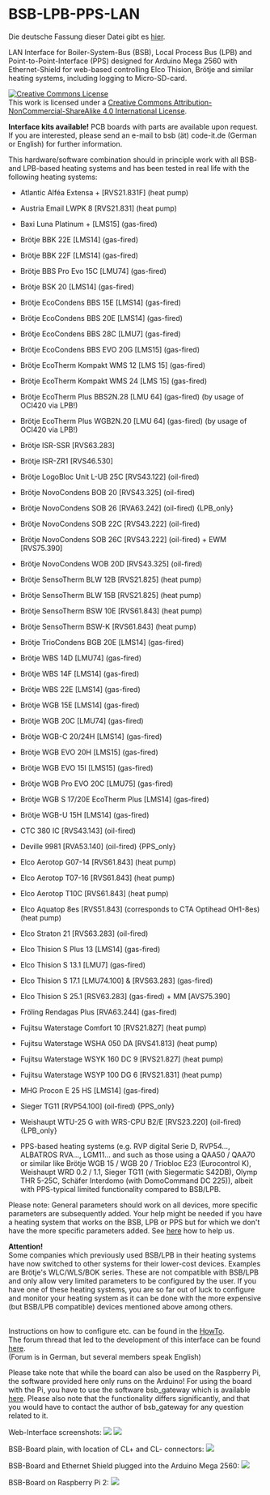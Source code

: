 # BSB-LPB-PPS-LAN

Die deutsche Fassung dieser Datei gibt es <A HREF="https://github.com/fredlcore/bsb_lan/blob/master/README_de.md">hier</A>.

LAN Interface for Boiler-System-Bus (BSB), Local Process Bus (LPB) and Point-to-Point-Interface (PPS) designed for Arduino Mega 2560 with Ethernet-Shield for web-based controlling Elco Thision, Brötje and similar heating systems, including logging to Micro-SD-card.

<a rel="license" href="http://creativecommons.org/licenses/by-nc-sa/4.0/"><img alt="Creative Commons License" style="border-width:0" src="https://i.creativecommons.org/l/by-nc-sa/4.0/88x31.png" /></a><br />This work is licensed under a <a rel="license" href="http://creativecommons.org/licenses/by-nc-sa/4.0/">Creative Commons Attribution-NonCommercial-ShareAlike 4.0 International License</a>.

<B>Interface kits available!</B> PCB boards with parts are available upon request. If you are interested, please send an e-mail to bsb (ät) code-it.de (German or English) for further information.

This hardware/software combination should in principle work with all BSB- and LPB-based heating systems and has been tested in real life with the following heating systems:

- Atlantic Alféa Extensa + [RVS21.831F] (heat pump)
- Austria Email LWPK 8 [RVS21.831] (heat pump)
- Baxi Luna Platinum + [LMS15] (gas-fired) 
- Brötje BBK 22E [LMS14] (gas-fired)
- Brötje BBK 22F [LMS14] (gas-fired)
- Brötje BBS Pro Evo 15C [LMU74] (gas-fired)
- Brötje BSK 20 [LMS14] (gas-fired)
- Brötje EcoCondens BBS 15E [LMS14] (gas-fired)
- Brötje EcoCondens BBS 20E [LMS14] (gas-fired)
- Brötje EcoCondens BBS 28C [LMU7] (gas-fired)
- Brötje EcoCondens BBS EVO 20G [LMS15] (gas-fired)
- Brötje EcoTherm Kompakt WMS 12 [LMS 15] (gas-fired)
- Brötje EcoTherm Kompakt WMS 24 [LMS 15] (gas-fired)
- Brötje EcoTherm Plus BBS2N.28 [LMU 64] (gas-fired) (by usage of OCI420 via LPB!)
- Brötje EcoTherm Plus WGB2N.20 [LMU 64] (gas-fired) (by usage of OCI420 via LPB!)
- Brötje ISR-SSR [RVS63.283]
- Brötje ISR-ZR1 [RVS46.530]
- Brötje LogoBloc Unit L-UB 25C [RVS43.122] (oil-fired)
- Brötje NovoCondens BOB 20 [RVS43.325] (oil-fired)
- Brötje NovoCondens SOB 26 [RVA63.242] (oil-fired) {LPB_only} 
- Brötje NovoCondens SOB 22C [RVS43.222] (oil-fired)
- Brötje NovoCondens SOB 26C [RVS43.222] (oil-fired) + EWM [RVS75.390]
- Brötje NovoCondens WOB 20D [RVS43.325] (oil-fired)
- Brötje SensoTherm BLW 12B [RVS21.825] (heat pump)
- Brötje SensoTherm BLW 15B [RVS21.825] (heat pump)
- Brötje SensoTherm BSW 10E [RVS61.843] (heat pump)
- Brötje SensoTherm BSW-K [RVS61.843] (heat pump)
- Brötje TrioCondens BGB 20E [LMS14] (gas-fired)
- Brötje WBS 14D [LMU74] (gas-fired)
- Brötje WBS 14F [LMS14] (gas-fired)
- Brötje WBS 22E [LMS14] (gas-fired)
- Brötje WGB 15E [LMS14] (gas-fired)
- Brötje WGB 20C [LMU74] (gas-fired)
- Brötje WGB-C 20/24H [LMS14] (gas-fired)
- Brötje WGB EVO 20H [LMS15] (gas-fired)
- Brötje WGB EVO 15I [LMS15] (gas-fired)
- Brötje WGB Pro EVO 20C [LMU75] (gas-fired)
- Brötje WGB S 17/20E EcoTherm Plus [LMS14] (gas-fired)
- Brötje WGB-U 15H [LMS14] (gas-fired)
- CTC 380 IC [RVS43.143] (oil-fired)
- Deville 9981 [RVA53.140] (oil-fired) {PPS_only}
- Elco Aerotop G07-14 [RVS61.843] (heat pump)
- Elco Aerotop T07-16 [RVS61.843] (heat pump)
- Elco Aerotop T10C [RVS61.843] (heat pump)
- Elco Aquatop 8es [RVS51.843] (corresponds to CTA Optihead OH1-8es) (heat pump)
- Elco Straton 21 [RVS63.283] (oil-fired)
- Elco Thision S Plus 13 [LMS14] (gas-fired)
- Elco Thision S 13.1 [LMU7] (gas-fired)
- Elco Thision S 17.1 [LMU74.100] & [RVS63.283] (gas-fired)
- Elco Thision S 25.1 [RSV63.283] (gas-fired) + MM [AVS75.390] 
- Fröling Rendagas Plus [RVA63.244] (gas-fired)
- Fujitsu Waterstage Comfort 10 [RVS21.827] (heat pump)
- Fujitsu Waterstage WSHA 050 DA [RVS41.813] (heat pump)
- Fujitsu Waterstage WSYK 160 DC 9 [RVS21.827] (heat pump)
- Fujitsu Waterstage WSYP 100 DG 6 [RVS21.831] (heat pump)
- MHG Procon E 25 HS [LMS14] (gas-fired)
- Sieger TG11 [RVP54.100] (oil-fired) {PPS_only}
- Weishaupt WTU-25 G with WRS-CPU B2/E [RVS23.220] (oil-fired) {LPB_only}

- PPS-based heating systems (e.g. RVP digital Serie D, RVP54…, ALBATROS RVA…, LGM11… and such as those using a QAA50 / QAA70 or similar like Brötje WGB 15 / WGB 20 / Triobloc E23 (Eurocontrol K), Weishaupt WRD 0.2 / 1.1, Sieger TG11 (with Siegermatic S42DB), Olymp THR 5-25C, Schäfer Interdomo (with DomoCommand DC 225)), albeit with PPS-typical limited functionality compared to BSB/LPB.

Please note: General parameters should work on all devices, more specific parameters are subsequently added. Your help might be needed if you have a heating system that works on the BSB, LPB or PPS but for which we don't have the more specific parameters added. See <A HREF="https://github.com/fredlcore/bsb_lan/blob/master/FAQ.md#my-heating-system-has-parameters-that-are-not-supported-in-the-software-yet-can-i-help-adding-these-parameters">here</A> how to help us.

<B>Attention!</B><BR>
Some companies which previously used BSB/LPB in their heating systems have now switched to other systems for their lower-cost devices. Examples are Brötje's WLC/WLS/BOK series. These are not compatible with BSB/LPB and only allow very limited parameters to be configured by the user. If you have one of these heating systems, you are so far out of luck to configure and monitor your heating system as it can be done with the more expensive (but BSB/LPB compatible) devices mentioned above among others.
<BR><BR>

Instructions on how to configure etc. can be found in the <A HREF="https://github.com/fredlcore/bsb_lan/blob/master/HOWTO.md">HowTo</A>.<BR>
The forum thread that led to the development of this interface can be found <A HREF="http://forum.fhem.de/index.php?topic=29762.new;topicseen#new">here</A>.<BR>
(Forum is in German, but several members speak English)

Please take note that while the board can also be used on the Raspberry Pi, the software provided here only runs on the Arduino! For using the board with the Pi, you have to use the software bsb_gateway which is available <A HREF="https://github.com/loehnertj/bsbgateway">here</A>. Please also note that the functionality differs significantly, and that you would have to contact the author of bsb_gateway for any question related to it.

Web-Interface screenshots:
<img src="https://github.com/fredlcore/bsb_lan/blob/master/schematics/Web-Interface.png" size="50%">
<img src="https://github.com/fredlcore/bsb_lan/blob/master/schematics/Web-Interface2.png" size="50%">

BSB-Board plain, with location of CL+ and CL- connectors:
<img src="https://github.com/fredlcore/bsb_lan/blob/master/schematics/BSB-Board%20plain.jpg" size="50%">

BSB-Board and Ethernet Shield plugged into the Arduino Mega 2560:
<img src="https://github.com/fredlcore/bsb_lan/blob/master/schematics/BSB-Board%20on%20Arduino%20Mega%202560.jpg" size="50%">

BSB-Board on Raspberry Pi 2:
<img src="https://github.com/fredlcore/bsb_lan/blob/master/schematics/BSB-Board%20on%20Raspberry%20Pi%202.jpg" size="50%">

